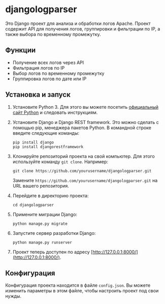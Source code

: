 # djangologparser

Это Django проект для анализа и обработки логов Apache. Проект содержит API для получения логов, группировки и фильтрации по IP, а также выбора по временному промежутку.

## Функции

- Получение всех логов через API
- Фильтрация логов по IP
- Выбор логов по временному промежутку
- Группировка логов по дате или IP

## Установка и запуск

1. Установите Python 3. Для этого вы можете посетить [официальный сайт Python](https://www.python.org/) и следовать инструкциям.

2. Установите Django и Django REST framework. Это можно сделать с помощью pip, менеджера пакетов Python. В командной строке введите следующие команды:

    ```
    pip install django
    pip install djangorestframework
    ```

3. Клонируйте репозиторий проекта на свой компьютер. Для этого используйте команду `git clone`. Например:

    ```
    git clone https://github.com/yourusername/djangologparser.git
    ```

    Замените `https://github.com/yourusername/djangologparser.git` на URL вашего репозитория.

4. Перейдите в директорию проекта:

    ```
    cd djangologparser
    ```

5. Примените миграции Django:

    ```
    python manage.py migrate
    ```

6. Запустите сервер разработки Django:

    ```
    python manage.py runserver
    ```

7. Проект теперь доступен по адресу [http://127.0.0.1:8000/](http://127.0.0.1:8000/).

## Конфигурация

Конфигурация проекта находится в файле `config.json`. Вы можете изменить параметры в этом файле, чтобы настроить проект под свои нужды.
